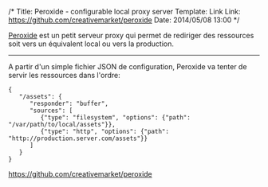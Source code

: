 /* 
Title: Peroxide - configurable local proxy server
Template: Link
Link: https://github.com/creativemarket/peroxide
Date: 2014/05/08 13:00
*/


[Peroxide](https://github.com/creativemarket/peroxide) est un petit serveur proxy qui permet de rediriger des ressources soit vers un équivalent local ou vers la production.

-----

A partir d'un simple fichier JSON de configuration, Peroxide va tenter de servir les ressources dans l'ordre:

	{
	   "/assets": {
		  "responder": "buffer",
		  "sources": [
			 {"type": "filesystem", "options": {"path": "/var/path/to/local/assets"}},
			 {"type": "http", "options": {"path": "http://production.server.com/assets"}}
		  ]
	   }
	}

<https://github.com/creativemarket/peroxide>